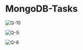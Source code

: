 # MongoDB-Tasks

![Q-10](https://user-images.githubusercontent.com/81481090/138538474-90774da1-9ac0-4d50-817f-459d9df30f7a.png)

![Q-9](https://user-images.githubusercontent.com/81481090/138538720-7ac21e74-9a4b-4c35-bae4-ba287dcef932.png)

![Q-8](https://user-images.githubusercontent.com/81481090/138538854-efb54769-ddbc-485b-ad0a-ea74e6ad0998.png)
